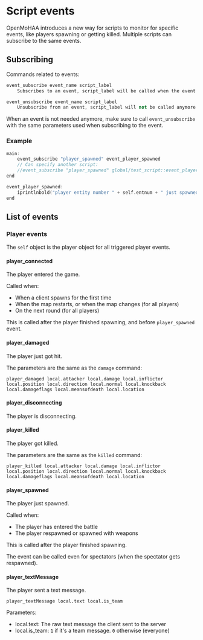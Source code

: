 # Script events

OpenMoHAA introduces a new way for scripts to monitor for specific events, like players spawning or getting killed. Multiple scripts can subscribe to the same events.

## Subscribing

Commands related to events:
```cpp
event_subscribe event_name script_label
    Subscribes to an event, script_label will be called when the event is triggered

event_unsubscribe event_name script_label
    Unsubscribe from an event, script_label will not be called anymore
```

When an event is not needed anymore, make sure to call `event_unsubscribe` with the same parameters used when subscribing to the event.

### Example

```cpp
main:
    event_subscribe "player_spawned" event_player_spawned
    // Can specify another script:
    //event_subscribe "player_spawned" global/test_script::event_player_spawned
end

event_player_spawned:
    iprintlnbold("player entity number " + self.entnum + " just spawned!")
end
```

## List of events

### Player events

The `self` object is the player object for all triggered player events.

#### player_connected

The player entered the game.

Called when:
- When a client spawns for the first time
- When the map restarts, or when the map changes (for all players)
- On the next round (for all players)

This is called after the player finished spawning, and before `player_spawned` event.

#### player_damaged

The player just got hit.

The parameters are the same as the `damage` command:
```
player_damaged local.attacker local.damage local.inflictor local.position local.direction local.normal local.knockback local.damageflags local.meansofdeath local.location
```

#### player_disconnecting

The player is disconnecting.

#### player_killed

The player got killed.

The parameters are the same as the `killed` command:
```
player_killed local.attacker local.damage local.inflictor local.position local.direction local.normal local.knockback local.damageflags local.meansofdeath local.location
```

#### player_spawned

The player just spawned.

Called when:
- The player has entered the battle
- The player respawned or spawned with weapons

This is called after the player finished spawning.

The event can be called even for spectators (when the spectator gets respawned).

#### player_textMessage

The player sent a text message.

```
player_textMessage local.text local.is_team
```

Parameters:
- local.text: The raw text message the client sent to the server
- local.is_team: `1` if it's a team message. `0` otherwise (everyone)
